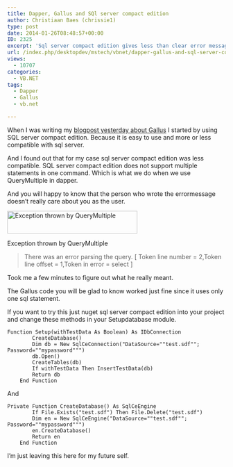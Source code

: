 ```yaml
---
title: Dapper, Gallus and SQl server compact edition
author: Christiaan Baes (chrissie1)
type: post
date: 2014-01-26T08:48:57+00:00
ID: 2325
excerpt: 'Sql server compact edition gives less than clear error messages when you use multiple statements in your command. '
url: /index.php/desktopdev/mstech/vbnet/dapper-gallus-and-sql-server-compact-edition/
views:
  - 10707
categories:
  - VB.NET
tags:
  - Dapper
  - Gallus
  - vb.net

---
```

When I was writing my <a href="/index.php/desktopdev/mstech/vbnet/gallus-a-slightly-different-dapper/" title="First blogpost about Gallus" target="_blank">blogpost yesterday about Gallus</a> I started by using SQL server compact edition. Because it is easy to use and more or less compatible with sql server.

And I found out that for my case sql server compact edition was less compatible. SQL server compact edition does not support multiple statements in one command. Which is what we do when we use QueryMultiple in dapper. 

And you will happy to know that the person who wrote the errormessage doesn&#8217;t really care about you as the user. 

<div id="attachment_2326" style="width: 310px" class="wp-caption alignnone">
  <a href="/wp-content/uploads/2014/01/sqlce.png"><img src="/wp-content/uploads/2014/01/sqlce-300x52.png" alt="Exception thrown by QueryMultiple" width="300" height="52" class="size-medium wp-image-2326" srcset="/wp-content/uploads/2014/01/sqlce-300x52.png 300w, /wp-content/uploads/2014/01/sqlce.png 903w" sizes="(max-width: 300px) 100vw, 300px" /></a>
  
  <p class="wp-caption-text">
    Exception thrown by QueryMultiple
  </p>
</div>

> There was an error parsing the query. [ Token line number = 2,Token line offset = 1,Token in error = select ]

Took me a few minutes to figure out what he really meant. 

The Gallus code you will be glad to know worked just fine since it uses only one sql statement.

If you want to try this just nuget sql server compact edition into your project and change these methods in your Setupdatabase module.

```vbnet
Function Setup(withTestData As Boolean) As IDbConnection
        CreateDatabase()
        Dim db = New SqlCeConnection("DataSource=""test.sdf""; Password=""mypassword""")
        db.Open()
        CreateTables(db)
        If withTestData Then InsertTestData(db)
        Return db
    End Function
```
And 

```vbnet
Private Function CreateDatabase() As SqlCeEngine
        If File.Exists("test.sdf") Then File.Delete("test.sdf")
        Dim en = New SqlCeEngine("DataSource=""test.sdf""; Password=""mypassword""")
        en.CreateDatabase()
        Return en
    End Function
```
I&#8217;m just leaving this here for my future self.